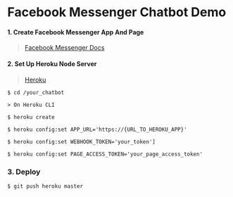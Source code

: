 
# Facebook Messenger Chatbot Demo 

#### 1. Create Facebook Messenger App And Page

> [Facebook Messenger Docs](https://developers.facebook.com/docs/messenger-platform/getting-started/quick-start)

#### 2. Set Up Heroku Node Server

> [Heroku](https://devcenter.heroku.com/)

    $ cd /your_chatbot
    
    > On Heroku CLI
    
    $ heroku create
        
    $ heroku config:set APP_URL='https://{URL_TO_HEROKU_APP}'
        
    $ heroku config:set WEBHOOK_TOKEN='your_token']
        
    $ heroku config:set PAGE_ACCESS_TOKEN='your_page_access_token'
    
### 3. Deploy
    
    $ git push heroku master


